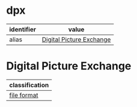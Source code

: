 # dpx

| identifier     | value
| -------------- | -----
| alias          | [Digital Picture Exchange](#digital-picture-exchange)

# Digital Picture Exchange
| classification
| --------------
| [file format](file.md)

